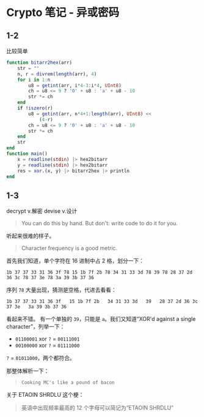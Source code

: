 # Crypto 笔记 - 异或密码
## 1-2
比较简单
```jl
function bitarr2hex(arr)
	str = ""
	n, r = divrem(length(arr), 4)
	for i in 1:n
		u8 = getint(arr, i*4-3:i*4, UInt8)
		ch = u8 <= 9 ? '0' + u8 : 'a' + u8 - 10
		str *= ch
	end
	if !iszero(r)
		u8 = getint(arr, n*4+1:length(arr), UInt8) <<
			(4-r)
		ch = u8 <= 9 ? '0' + u8 : 'a' + u8 - 10
		str *= ch
	end
	str
end
function main()
	x = readline(stdin) |> hex2bitarr
	y = readline(stdin) |> hex2bitarr
	res = xor.(x, y) |> bitarr2hex |> println
end
```

## 1-3
decrypt v.解密 devise v.设计

> You can do this by hand. But don't: write code to do it for you.

听起来很难的样子。

> Character frequency is a good metric.

首先我们知道，单个字符在 16 进制中占 2 格，划分一下：

`1b 37 37 33 31 36 3f 78 15 1b 7f 2b 78 34 31 33 3d 78 39 78 28 37 2d 36 3c 78 37 3e 78 3a 39 3b 37 36`

序列 `78` 大量出现，猜测是空格，代进去看看：

`1b 37 37 33 31 36 3f   15 1b 7f 2b   34 31 33 3d   39   28 37 2d 36 3c   37 3e   3a 39 3b 37 36`

看起来不错。
有一个单独的 `39`，只能是 `a`。我们又知道“XOR'd against a single character”，列举一下：
* `01100001` xor `?` = `00111001`
* `00100000` xor `?` = `01111000`

`?` = `01011000`，两个都符合。

那整体解析一下：
> `Cooking MC's like a pound of bacon`

关于 ETAOIN SHRDLU 这个梗：
> 英语中出现频率最高的 12 个字母可以简记为“ETAOIN SHRDLU”
